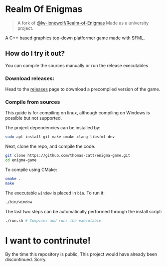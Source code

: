 # Realm Of Enigmas
> A fork of [@lw-lonewolf/Realm-of-Enigmas](https://github.com/lw-lonewolf/Realm-of-Enigmas/tree/engine-development)
> Made as a university project.

A C++ based graphics top-down platformer game made with SFML.

## How do I try it out?
You can compile the sources manually or run the release executables

### Download releases:
Head to the [releases](releases) page to download a precompiled version of the game.

### Compile from sources
This guide is for compiling on linux, although compiling on Windows is possible but not supported.

The project dependencies can be installed by:
```sh
sudo apt install git make cmake clang libsfml-dev
```
Next, clone the repo, and compile the code.

```sh
git clone https://github.com/thomas-catt/enigma-game.git
cd enigma-game
```

To compile using CMake:
```sh
cmake .
make
```

The executable `window` is placed in `bin`. To run it:
```sh
./bin/window
```

The last two steps can be automatically performed through the install script:
```sh
./run.sh # Compiles and runs the executable
```

# I want to contrinute!
By the time this repository is public, This project would have already been discontinued. Sorry.

